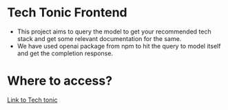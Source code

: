 # Tech Tonic Frontend
- This project aims to query the model to get your recommended tech stack and get some relevant documentation for the same.
- We have used openai package from npm to hit the query to model itself and get the completion response.

# Where to access?
<a href="https://tech-tonic-frontend.netlify.app/">Link to Tech tonic</a>
